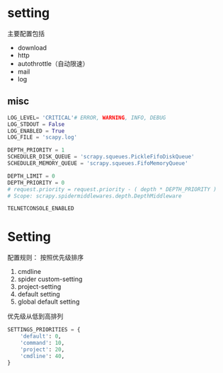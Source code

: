 # setting

主要配置包括 
* download
* http
* autothrottle（自动限速）
* mail
* log

## misc
``` python
LOG_LEVEL= 'CRITICAL'# ERROR, WARNING, INFO, DEBUG
LOG_STDOUT = False
LOG_ENABLED = True
LOG_FILE = 'scapy.log'

DEPTH_PRIORITY = 1
SCHEDULER_DISK_QUEUE = 'scrapy.squeues.PickleFifoDiskQueue'
SCHEDULER_MEMORY_QUEUE = 'scrapy.squeues.FifoMemoryQueue'

DEPTH_LIMIT = 0
DEPTH_PRIORITY = 0
# request.priority = request.priority - ( depth * DEPTH_PRIORITY )
# Scope: scrapy.spidermiddlewares.depth.DepthMiddleware

TELNETCONSOLE_ENABLED

```


# Setting

配置规则：
按照优先级排序
1. cmdline
2. spider custom-setting
3. project-setting
4. default setting
5. global default setting

优先级从低到高排列
``` python
SETTINGS_PRIORITIES = {
    'default': 0,
    'command': 10,
    'project': 20,
    'cmdline': 40,
}
```
